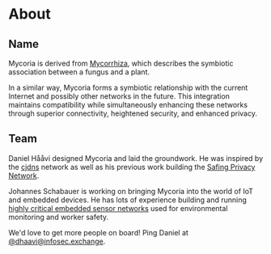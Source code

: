 # About

## Name

Mycoria is derived from [Mycorrhiza](https://en.wikipedia.org/wiki/Mycorrhiza), which describes the symbiotic association between a fungus and a plant.

In a similar way, Mycoria forms a symbiotic relationship with the current Internet and possibly other networks in the future. This integration maintains compatibility while simultaneously enhancing these networks through superior connectivity, heightened security, and enhanced privacy.

## Team

Daniel Hååvi designed Mycoria and laid the groundwork. He was inspired by the [cjdns](https://github.com/cjdelisle/cjdns/) network as well as his previous work building the [Safing Privacy Network](https://github.com/safing/spn).

Johannes Schabauer is working on bringing Mycoria into the world of IoT and embedded devices. He has lots of experience building and running [highly critical embedded sensor networks](https://doctec.at/) used for environmental monitoring and worker safety.

We'd love to get more people on board! Ping Daniel at [@dhaavi@infosec.exchange](https://infosec.exchange/@dhaavi).
